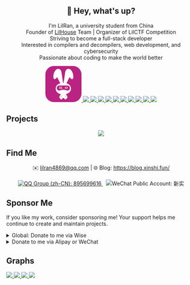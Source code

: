 <h2 align="center">👋 Hey, what's up?</h2>

<p align="center">
I'm LilRan, a university student from China <br />
Founder of <a href="https://github.com/Lil-House" target="_blank">LilHouse</a> Team | Organizer of LilCTF Competition <br />
Striving to become a full-stack developer <br />
Interested in compilers and decompilers, web development, and cybersecurity <br />
Passionate about coding to make the world better <br />
</p>

<p align="center">
  <a href="https://www.moonbitlang.cn/" target="_blank">
    <img src="https://github.com/Lil-Ran/Lil-Ran/raw/main/assets/moonbit.svg">
  </a>
  <a href="https://skillicons.dev">
    <!-- <img src="https://skillicons.dev/icons?i=python,ts,react,rust,dotnet,cpp,linux,docker,bash,vscode"> -->
    <img src="https://skillicons.dev/icons?i=python">
    <img src="https://skillicons.dev/icons?i=ts">
    <img src="https://skillicons.dev/icons?i=react">
    <img src="https://skillicons.dev/icons?i=rust">
    <img src="https://skillicons.dev/icons?i=dotnet">
    <img src="https://skillicons.dev/icons?i=cpp">
    <img src="https://skillicons.dev/icons?i=linux">
    <img src="https://skillicons.dev/icons?i=docker">
    <img src="https://skillicons.dev/icons?i=bash">
    <img src="https://skillicons.dev/icons?i=vscode">
  </a>
</p>

## Projects

<p align="center">
  <a href="https://github.com/Lil-House/Pyarmor-Static-Unpack-1shot" target="_blank">
    <picture>
      <source
        srcset="https://github-readme-stats.vercel.app/api/pin/?username=Lil-House&repo=Pyarmor-Static-Unpack-1shot&theme=github_dark_dimmed"
        media="(prefers-color-scheme: dark)"
      />
      <source
        srcset="https://github-readme-stats.vercel.app/api/pin/?username=Lil-House&repo=Pyarmor-Static-Unpack-1shot"
        media="(prefers-color-scheme: light), (prefers-color-scheme: no-preference)"
      />
      <img src="https://github-readme-stats.vercel.app/api/pin/?username=Lil-House&repo=Pyarmor-Static-Unpack-1shot" />
    </picture>
  </a>
  <!-- &nbsp;
  <a href="https://github.com/Lil-Ran/build-bindiff-for-ida-9" target="_blank">
    <picture>
      <source
        srcset="https://github-readme-stats.vercel.app/api/pin/?username=Lil-Ran&repo=build-bindiff-for-ida-9&theme=github_dark_dimmed"
        media="(prefers-color-scheme: dark)"
      />
      <source
        srcset="https://github-readme-stats.vercel.app/api/pin/?username=Lil-Ran&repo=build-bindiff-for-ida-9"
        media="(prefers-color-scheme: light), (prefers-color-scheme: no-preference)"
      />
      <img src="https://github-readme-stats.vercel.app/api/pin/?username=Lil-Ran&repo=build-bindiff-for-ida-9" />
    </picture>
  </a> -->
</p>

## Find Me

<p align="center">
✉️ <a href="mailto:lilran4869@qq.com" target="_blank">lilran4869@qq.com</a>
  |  🌐 Blog: <a href="https://blog.xinshi.fun/" target="_blank">https://blog.xinshi.fun/</a>
<br />
<br />
<a href="https://qm.qq.com/q/hKKN9Y5bO0" target="_blank">
  <img src="https://img.shields.io/badge/QQ%20Group%20(zh_CN)-895699616-blue?style=for-the-badge&logo=qq" alt="QQ Group (zh-CN): 895699616">
</a>
&nbsp;
<img src="https://img.shields.io/badge/WeChat%20Public%20Account-新实-green?style=for-the-badge&logo=wechat" alt="WeChat Public Account: 新实">
<!-- &nbsp;
<a href="https://space.bilibili.com/478892019" target="_blank">
  <img src="https://img.shields.io/badge/Bilibili-新实LilRan-orange?style=for-the-badge&logo=bilibili" alt="Bilibili: 新实LilRan">
</a> -->
<br />
</p>

## Sponsor Me

If you like my work, consider sponsoring me! Your support helps me continue to create and maintain projects.

<details>
<summary>Global: Donate to me via Wise</summary>

https://wise.com/pay/me/stasc07
</details>

<details>
<summary>Donate to me via Alipay or WeChat</summary>

Sit and relax, I will update this section later.
</details>

## Graphs

<a href="https://github.com/anuraghazra/github-readme-stats" target="_blank">
  <picture>
    <source
      srcset="https://github-readme-stats.vercel.app/api?username=Lil-Ran&hide=issues&show=prs_merged&show_icons=true&include_all_commits=true&theme=github_dark_dimmed"
      media="(prefers-color-scheme: dark)"
    />
    <source
      srcset="https://github-readme-stats.vercel.app/api?username=Lil-Ran&hide=issues&show=prs_merged&show_icons=true&include_all_commits=true"
      media="(prefers-color-scheme: light), (prefers-color-scheme: no-preference)"
    />
    <img src="https://github-readme-stats.vercel.app/api?username=Lil-Ran&hide=issues&show=prs_merged&show_icons=true&include_all_commits=true" />
  </picture>

  <picture>
    <source
      srcset="https://github-readme-stats.vercel.app/api/top-langs/?username=Lil-Ran&layout=compact&langs_count=10&theme=github_dark_dimmed"
      media="(prefers-color-scheme: dark)"
    />
    <source
      srcset="https://github-readme-stats.vercel.app/api/top-langs/?username=Lil-Ran&layout=compact&langs_count=10"
      media="(prefers-color-scheme: light), (prefers-color-scheme: no-preference)"
    />
    <img src="https://github-readme-stats.vercel.app/api/top-langs/?username=Lil-Ran&layout=compact&langs_count=10" />
  </picture>
</a>

<a href="https://github.com/ryo-ma/github-profile-trophy" target="_blank">
  <picture>
    <source
      srcset="https://github-profile-trophy.vercel.app/?username=Lil-Ran&row=1&column=8&theme=onedark"
      media="(prefers-color-scheme: dark)"
    />
    <source
      srcset="https://github-profile-trophy.vercel.app/?username=Lil-Ran&row=1&column=8"
      media="(prefers-color-scheme: light), (prefers-color-scheme: no-preference)"
    />
    <img src="https://github-profile-trophy.vercel.app/?username=Lil-Ran&row=1&column=8" />
  </picture>
</a>

<a href="https://github.com/vn7n24fzkq/github-profile-summary-cards" target="_blank">
  <picture>
    <source
      srcset="https://github-profile-summary-cards.vercel.app/api/cards/profile-details?username=Lil-Ran&theme=github_dark"
      media="(prefers-color-scheme: dark)"
    />
    <source
      srcset="https://github-profile-summary-cards.vercel.app/api/cards/profile-details?username=Lil-Ran"
      media="(prefers-color-scheme: light), (prefers-color-scheme: no-preference)"
    />
    <img src="https://github-profile-summary-cards.vercel.app/api/cards/profile-details?username=Lil-Ran" />
  </picture>
</a>
